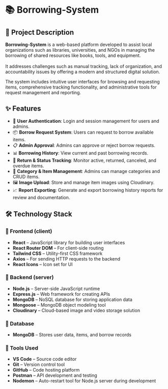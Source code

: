 <h1>📚 Borrowing-System</h1>

<h2>📝 Project Description</h2>
<p>
  <strong>Borrowing-System</strong> is a web-based platform developed to assist local organizations such as libraries, universities, and NGOs in managing the borrowing of shared resources like books, tools, and equipment.<br><br>
  It addresses challenges such as manual tracking, lack of organization, and accountability issues by offering a modern and structured digital solution.
</p>
<p>
  The system includes intuitive user interfaces for browsing and requesting items, comprehensive tracking functionality, and administrative tools for request management and reporting.
</p>

<h2>✨ Features</h2>
<ul>
  <li>🔐 <strong>User Authentication</strong>: Login and session management for users and admins.</li>
  <li>📦 <strong>Borrow Request System</strong>: Users can request to borrow available items.</li>
  <li>📋 <strong>Admin Approval</strong>: Admins can approve or reject borrow requests.</li>
  <li>📊 <strong>Borrowing History</strong>: View current and past borrowing records.</li>
  <li>🔄 <strong>Return & Status Tracking</strong>: Monitor active, returned, canceled, and overdue items.</li>
  <li>📂 <strong>Category & Item Management</strong>: Admins can manage categories and CRUD items.</li>
  <li>🖼 <strong>Image Upload</strong>: Store and manage item images using Cloudinary.</li>
  <li>📈 <strong>Report Exporting</strong>: Generate and export borrowing history reports for review and documentation.</li>
</ul>

<h2>🛠 Technology Stack</h2>

<h3>🚀 Frontend (client)</h3>
<ul>
  <li><strong>React</strong> – JavaScript library for building user interfaces</li>
  <li><strong>React Router DOM</strong> – For client-side routing</li>
  <li><strong>Tailwind CSS</strong> – Utility-first CSS framework</li>
  <li><strong>Axios</strong> – For sending HTTP requests to the backend</li>
  <li><strong>React Icons</strong> – Icon set for UI</li>
</ul>

<h3>🔧 Backend (server)</h3>
<ul>
  <li><strong>Node.js</strong> – Server-side JavaScript runtime</li>
  <li><strong>Express.js</strong> – Web framework for creating APIs</li>
  <li><strong>MongoDB</strong> – NoSQL database for storing application data</li>
  <li><strong>Mongoose</strong> – MongoDB object modeling tool</li>
  <li><strong>Cloudinary</strong> – Cloud-based image and video storage solution</li>
</ul>

<h3>💾 Database</h3>
<ul>
  <li><strong>MongoDB</strong> – Stores user data, items, and borrow records</li>
</ul>

<h3>🧰 Tools Used</h3>
<ul>
  <li><strong>VS Code</strong> – Source code editor</li>
  <li><strong>Git</strong> – Version control tool</li>
  <li><strong>GitHub</strong> – Code hosting platform</li>
  <li><strong>Postman</strong> – API development and testing</li>
  <li><strong>Nodemon</strong> – Auto-restart tool for Node.js server during development</li>
</ul>
